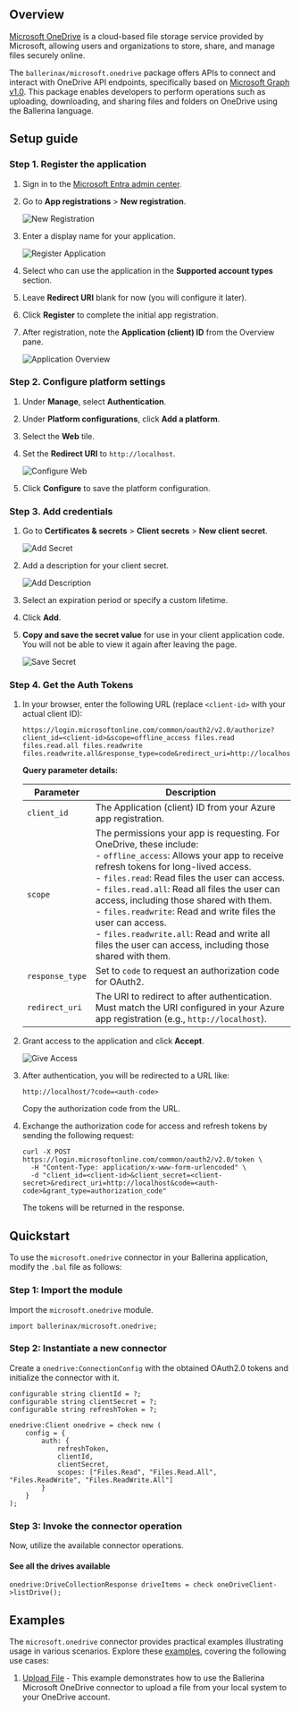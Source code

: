 ## Overview

[Microsoft OneDrive](https://central.ballerina.io/ballerinax/microsoft.onedrive/latest) is a cloud-based file storage service provided by Microsoft, allowing users and organizations to store, share, and manage files securely online.

The `ballerinax/microsoft.onedrive` package offers APIs to connect and interact with OneDrive API endpoints, specifically based on [Microsoft Graph v1.0](https://learn.microsoft.com/en-us/graph/overview). This package enables developers to perform operations such as uploading, downloading, and sharing files and folders on OneDrive using the Ballerina language.

## Setup guide

### Step 1. Register the application

1. Sign in to the [Microsoft Entra admin center](https://entra.microsoft.com/).
   
2. Go to **App registrations** > **New registration**.

   ![New Registration](https://raw.githubusercontent.com/ballerina-platform/module-ballerinax-microsoft.onedrive/master/docs/setup/1-App-registrations.png)

3. Enter a display name for your application.
   
   ![Register Application](https://raw.githubusercontent.com/ballerina-platform/module-ballerinax-microsoft.onedrive/master/docs/setup/2-Register-application.png)

4. Select who can use the application in the **Supported account types** section.
   
5. Leave **Redirect URI** blank for now (you will configure it later).
   
6. Click **Register** to complete the initial app registration.
   
7. After registration, note the **Application (client) ID** from the Overview pane.

   ![Application Overview](https://raw.githubusercontent.com/ballerina-platform/module-ballerinax-microsoft.onedrive/master/docs/setup/3-Application-details.png)


### Step 2. Configure platform settings

1. Under **Manage**, select **Authentication**.
   
2. Under **Platform configurations**, click **Add a platform**.
   
3. Select the **Web** tile.
   
4. Set the **Redirect URI** to `http://localhost`.
   
   ![Configure Web](https://raw.githubusercontent.com/ballerina-platform/module-ballerinax-microsoft.onedrive/master/docs/setup/4-Configure-web.png)
   
5. Click **Configure** to save the platform configuration.

### Step 3. Add credentials

1. Go to **Certificates & secrets** > **Client secrets** > **New client secret**.
   
   ![Add Secret](https://raw.githubusercontent.com/ballerina-platform/module-ballerinax-microsoft.onedrive/master/docs/setup/5-Add-secret.png)

2. Add a description for your client secret.
   
   ![Add Description](https://raw.githubusercontent.com/ballerina-platform/module-ballerinax-microsoft.onedrive/master/docs/setup/6-Give-description.png)

3. Select an expiration period or specify a custom lifetime.
   
4. Click **Add**.
   
5. **Copy and save the secret value** for use in your client application code. You will not be able to view it again after leaving the page.

      ![Save Secret](https://raw.githubusercontent.com/ballerina-platform/module-ballerinax-microsoft.onedrive/master/docs/setup/7-Note-down-secret.png)

### Step 4. Get the Auth Tokens

1. In your browser, enter the following URL (replace `<client-id>` with your actual client ID):

   ```
   https://login.microsoftonline.com/common/oauth2/v2.0/authorize?client_id=<client-id>&scope=offline_access files.read files.read.all files.readwrite files.readwrite.all&response_type=code&redirect_uri=http://localhost
   ```

   **Query parameter details:**

   | Parameter        | Description |
   |------------------|-------------|
   | `client_id`      | The Application (client) ID from your Azure app registration. |
   | `scope`          | The permissions your app is requesting. For OneDrive, these include:<br>- `offline_access`: Allows your app to receive refresh tokens for long-lived access.<br>- `files.read`: Read files the user can access.<br>- `files.read.all`: Read all files the user can access, including those shared with them.<br>- `files.readwrite`: Read and write files the user can access.<br>- `files.readwrite.all`: Read and write all files the user can access, including those shared with them. |
   | `response_type`  | Set to `code` to request an authorization code for OAuth2. |
   | `redirect_uri`   | The URI to redirect to after authentication. Must match the URI configured in your Azure app registration (e.g., `http://localhost`). |

2. Grant access to the application and click **Accept**.
   
   ![Give Access](https://raw.githubusercontent.com/ballerina-platform/module-ballerinax-microsoft.onedrive/master/docs/setup/8-Give-access.png)

3. After authentication, you will be redirected to a URL like:
   ```
   http://localhost/?code=<auth-code>
   ```
   Copy the authorization code from the URL.

4. Exchange the authorization code for access and refresh tokens by sending the following request:

   ```
   curl -X POST https://login.microsoftonline.com/common/oauth2/v2.0/token \
     -H "Content-Type: application/x-www-form-urlencoded" \
     -d "client_id=<client-id>&client_secret=<client-secret>&redirect_uri=http://localhost&code=<auth-code>&grant_type=authorization_code"
   ```

   The tokens will be returned in the response.

## Quickstart

To use the `microsoft.onedrive` connector in your Ballerina application, modify the `.bal` file as follows:

### Step 1: Import the module

Import the `microsoft.onedrive` module.

```ballerina
import ballerinax/microsoft.onedrive;
```

### Step 2: Instantiate a new connector

Create a `onedrive:ConnectionConfig` with the obtained OAuth2.0 tokens and initialize the connector with it.

```ballerina
configurable string clientId = ?;
configurable string clientSecret = ?;
configurable string refreshToken = ?;

onedrive:Client onedrive = check new (
    config = {
        auth: {
            refreshToken,
            clientId,
            clientSecret,
            scopes: ["Files.Read", "Files.Read.All", "Files.ReadWrite", "Files.ReadWrite.All"]
        }
    }
);
```

### Step 3: Invoke the connector operation

Now, utilize the available connector operations.

#### See all the drives available

```ballerina
onedrive:DriveCollectionResponse driveItems = check oneDriveClient->listDrive();
```

## Examples

The `microsoft.onedrive` connector provides practical examples illustrating usage in various scenarios. Explore these [examples](https://github.com/module-ballerinax-microsoft.onedrive/tree/master/examples/), covering the following use cases:

1. [Upload File](https://github.com/ballerina-platform/module-ballerinax-microsoft.onedrive/tree/master/examples/upload-file) - This example demonstrates how to use the Ballerina Microsoft OneDrive connector to upload a file from your local system to your OneDrive account.
